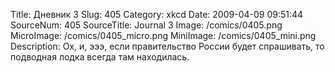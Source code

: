Title: Дневник 3 
Slug: 405 
Category: xkcd 
Date: 2009-04-09 09:51:44 
SourceNum: 405 
SourceTitle: Journal 3 
Image: /comics/0405.png 
MicroImage: /comics/0405_micro.png 
MiniImage: /comics/0405_mini.png 
Description: Ох, и, эээ, если правительство России будет спрашивать, то подводная лодка всегда там находилась. 

